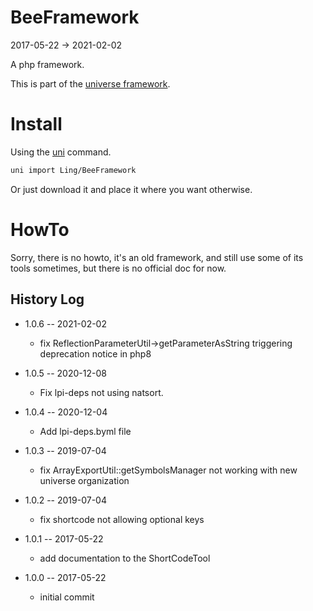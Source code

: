 BeeFramework
========
2017-05-22 -> 2021-02-02


A php framework.


This is part of the [universe framework](https://github.com/karayabin/universe-snapshot).


Install
==========
Using the [uni](https://github.com/lingtalfi/universe-naive-importer) command.
```bash
uni import Ling/BeeFramework
```

Or just download it and place it where you want otherwise.




HowTo
===========
Sorry, there is no howto, it's an old framework, and still use some of its tools sometimes, 
but there is no official doc for now.
 
 
 
History Log
------------------

- 1.0.6 -- 2021-02-02

    - fix ReflectionParameterUtil->getParameterAsString triggering deprecation notice in php8
  
- 1.0.5 -- 2020-12-08

    - Fix lpi-deps not using natsort.

- 1.0.4 -- 2020-12-04

    - Add lpi-deps.byml file

- 1.0.3 -- 2019-07-04

    - fix ArrayExportUtil::getSymbolsManager not working with new universe organization
    
- 1.0.2 -- 2019-07-04

    - fix shortcode not allowing optional keys
    
- 1.0.1 -- 2017-05-22

    - add documentation to the ShortCodeTool
    
- 1.0.0 -- 2017-05-22

    - initial commit 